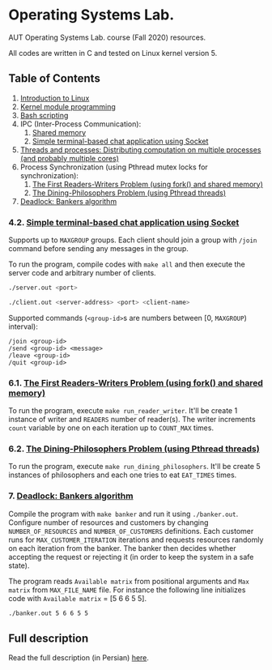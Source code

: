 # Operating Systems  Lab.

AUT Operating Systems Lab. course (Fall 2020) resources.

All codes are written in C and tested on Linux kernel version 5.

## Table of Contents

1. [Introduction to Linux](https://github.com/radinshayanfar/os-lab/tree/master/Lab1)
2. [Kernel module programming](https://github.com/radinshayanfar/os-lab/tree/master/Lab2)
3. [Bash scripting](https://github.com/radinshayanfar/os-lab/tree/master/Lab3)
4. IPC (Inter-Process Communication):
	1. [Shared memory](https://github.com/radinshayanfar/os-lab/tree/master/Lab4/part1)
	2. [Simple terminal-based chat application using Socket](#42-simple-terminal-based-chat-application-using-socket)
5. [Threads and processes: Distributing computation on multiple processes (and probably multiple cores)](https://github.com/radinshayanfar/os-lab/tree/master/Lab5)
6. Process Synchronization (using Pthread mutex locks for synchronization):
	1. [The First Readers-Writers Problem (using fork() and shared memory)](#61-the-first-readers-writers-problem-using-fork-and-shared-memory)
	2. [The Dining-Philosophers Problem (using Pthread threads)](#62-the-dining-philosophers-problem-using-pthread-threads)
7. [Deadlock: Bankers algorithm](#7-deadlock-bankers-algorithm)

### 4.2. [Simple terminal-based chat application using Socket](https://github.com/radinshayanfar/os-lab/tree/master/Lab4/part2)

Supports up to `MAXGROUP` groups. Each client should join a group with `/join` command before sending any messages in the group.

To run the program, compile codes with `make all` and then execute the server code and arbitrary number of clients.

```bash
./server.out <port>
```

```bash
./client.out <server-address> <port> <client-name>
```

Supported commands (`<group-id>`s are numbers between [0, `MAXGROUP`) interval):

```
/join <group-id>
/send <group-id> <message>
/leave <group-id>
/quit <group-id>
```

### 6.1. [The First Readers-Writers Problem (using fork() and shared memory)](https://github.com/radinshayanfar/os-lab/tree/master/Lab6)

To run the program, execute `make run_reader_writer`. It'll be create 1 instance of writer and `READERS` number of reader(s). The writer increments `count` variable by one on each iteration up to `COUNT_MAX` times.

### 6.2. [The Dining-Philosophers Problem (using Pthread threads)](https://github.com/radinshayanfar/os-lab/tree/master/Lab6)

To run the program, execute `make run_dining_philosophers`. It'll be create 5 instances of philosophers and each one tries to eat `EAT_TIMES` times.

### 7. [Deadlock: Bankers algorithm](https://github.com/radinshayanfar/os-lab/tree/master/Lab7)

Compile the program with `make banker` and run it using `./banker.out`. Configure number of resources and customers by changing `NUMBER_OF_RESOURCES` and `NUMBER_OF_CUSTOMERS` definitions. Each customer runs for `MAX_CUSTOMER_ITERATION` iterations and requests resources randomly on each iteration from the banker. The banker then decides whether accepting the request or rejecting it (in order to keep the system in a safe state).

The program reads `Available matrix` from positional arguments and `Max matrix` from `MAX_FILE_NAME` file. For instance the following line initializes code with `Available matrix` = [5 6 6 5 5].

```bash
./banker.out 5 6 6 5 5
```



## Full description

Read the full description (in Persian) [here](https://github.com/radinshayanfar/os-lab/blob/master/OS_LAB_InstructionManual_1398_v02.pdf).